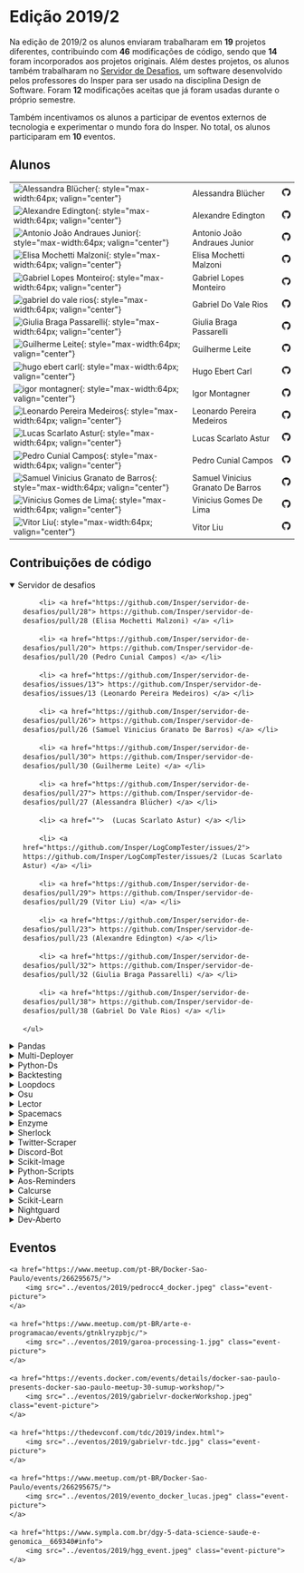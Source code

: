  
# Edição 2019/2

Na edição de 2019/2 os alunos enviaram trabalharam em **19** projetos diferentes, contribuindo com **46** modificações de código, sendo que **14** foram incorporados aos projetos originais. Além destes projetos, os alunos também trabalharam no [Servidor de Desafios](http://github.com/insper/servidor-de-desafios), um software desenvolvido pelos professores do Insper para ser usado na disciplina Design de Software. Foram <b>12</b> modificações aceitas que já foram usadas durante o próprio semestre. 

Também incentivamos os alunos a participar de eventos externos de tecnologia e experimentar o mundo fora do Insper. No total, os alunos participaram em <b>10</b> eventos. 


## Alunos

|                                                                                                                                       |                                   |                                                          |
|:--------------------------------------------------------------------------------------------------------------------------------------|:----------------------------------|:---------------------------------------------------------|
| ![Alessandra Blücher](https://avatars3.githubusercontent.com/u/26482194?v=4){: style="max-width:64px; valign="center"}                | Alessandra Blücher                | [![](css/github.png)](http://github.com/aleblucher)      |
| ![Alexandre Edington](https://avatars0.githubusercontent.com/u/26481954?v=4){: style="max-width:64px; valign="center"}                | Alexandre Edington                | [![](css/github.png)](http://github.com/alexandreae)     |
| ![Antonio João Andraues Junior](https://avatars2.githubusercontent.com/u/26484794?v=4){: style="max-width:64px; valign="center"}      | Antonio João Andraues Junior      | [![](css/github.png)](http://github.com/antonioandraues) |
| ![Elisa Mochetti Malzoni](https://avatars3.githubusercontent.com/u/18201769?v=4){: style="max-width:64px; valign="center"}            | Elisa Mochetti Malzoni            | [![](css/github.png)](http://github.com/elisamalzoni)    |
| ![Gabriel Lopes Monteiro](https://avatars3.githubusercontent.com/u/26482095?v=4){: style="max-width:64px; valign="center"}            | Gabriel Lopes Monteiro            | [![](css/github.png)](http://github.com/gabriellm1)      |
| ![gabriel do vale rios](https://avatars0.githubusercontent.com/u/11521474?v=4){: style="max-width:64px; valign="center"}              | Gabriel Do Vale Rios              | [![](css/github.png)](http://github.com/gabrielvalerios) |
| ![Giulia Braga Passarelli](https://avatars2.githubusercontent.com/u/26484700?v=4){: style="max-width:64px; valign="center"}           | Giulia Braga Passarelli           | [![](css/github.png)](http://github.com/giupassarelli)   |
| ![Guilherme Leite](https://avatars3.githubusercontent.com/u/26471482?v=4){: style="max-width:64px; valign="center"}                   | Guilherme Leite                   | [![](css/github.png)](http://github.com/guipleite)       |
| ![hugo ebert carl](https://avatars2.githubusercontent.com/u/30904672?v=4){: style="max-width:64px; valign="center"}                   | Hugo Ebert Carl                   | [![](css/github.png)](http://github.com/hugoecarl)       |
| ![igor montagner](https://avatars3.githubusercontent.com/u/221446?v=4){: style="max-width:64px; valign="center"}                      | Igor Montagner                    | [![](css/github.png)](http://github.com/igordsm)         |
| ![Leonardo Pereira Medeiros](https://avatars1.githubusercontent.com/u/18487422?v=4){: style="max-width:64px; valign="center"}         | Leonardo Pereira Medeiros         | [![](css/github.png)](http://github.com/leostayner)      |
| ![Lucas Scarlato Astur](https://avatars3.githubusercontent.com/u/17275576?v=4){: style="max-width:64px; valign="center"}              | Lucas Scarlato Astur              | [![](css/github.png)](http://github.com/lucassa3)        |
| ![Pedro Cunial Campos](https://avatars0.githubusercontent.com/u/11504078?v=4){: style="max-width:64px; valign="center"}               | Pedro Cunial Campos               | [![](css/github.png)](http://github.com/pedrocunial)     |
| ![Samuel Vinicius Granato de Barros](https://avatars3.githubusercontent.com/u/13368721?v=4){: style="max-width:64px; valign="center"} | Samuel Vinicius Granato De Barros | [![](css/github.png)](http://github.com/samuelgranato)   |
| ![Vinicius Gomes de Lima](https://avatars3.githubusercontent.com/u/26411921?v=4){: style="max-width:64px; valign="center"}            | Vinicius Gomes De Lima            | [![](css/github.png)](http://github.com/vinigl)          |
| ![Vitor Liu](https://avatars3.githubusercontent.com/u/8919126?v=4){: style="max-width:64px; valign="center"}                          | Vitor Liu                         | [![](css/github.png)](http://github.com/liuseeker)       |

## Contribuições de código


<details class="nota" open="">
    <summary> Servidor de desafios </summary>
    <ul style="list-style-type:none;">
    
        <li> <a href="https://github.com/Insper/servidor-de-desafios/pull/28"> https://github.com/Insper/servidor-de-desafios/pull/28 (Elisa Mochetti Malzoni) </a> </li>
    
        <li> <a href="https://github.com/Insper/servidor-de-desafios/pull/20"> https://github.com/Insper/servidor-de-desafios/pull/20 (Pedro Cunial Campos) </a> </li>
    
        <li> <a href="https://github.com/Insper/servidor-de-desafios/issues/13"> https://github.com/Insper/servidor-de-desafios/issues/13 (Leonardo Pereira Medeiros) </a> </li>
    
        <li> <a href="https://github.com/Insper/servidor-de-desafios/pull/26"> https://github.com/Insper/servidor-de-desafios/pull/26 (Samuel Vinicius Granato De Barros) </a> </li>
    
        <li> <a href="https://github.com/Insper/servidor-de-desafios/pull/30"> https://github.com/Insper/servidor-de-desafios/pull/30 (Guilherme Leite) </a> </li>
    
        <li> <a href="https://github.com/Insper/servidor-de-desafios/pull/27"> https://github.com/Insper/servidor-de-desafios/pull/27 (Alessandra Blücher) </a> </li>
    
        <li> <a href="">  (Lucas Scarlato Astur) </a> </li>
    
        <li> <a href="https://github.com/Insper/LogCompTester/issues/2"> https://github.com/Insper/LogCompTester/issues/2 (Lucas Scarlato Astur) </a> </li>
    
        <li> <a href="https://github.com/Insper/servidor-de-desafios/pull/29"> https://github.com/Insper/servidor-de-desafios/pull/29 (Vitor Liu) </a> </li>
    
        <li> <a href="https://github.com/Insper/servidor-de-desafios/pull/23"> https://github.com/Insper/servidor-de-desafios/pull/23 (Alexandre Edington) </a> </li>
    
        <li> <a href="https://github.com/Insper/servidor-de-desafios/pull/32"> https://github.com/Insper/servidor-de-desafios/pull/32 (Giulia Braga Passarelli) </a> </li>
    
        <li> <a href="https://github.com/Insper/servidor-de-desafios/pull/38"> https://github.com/Insper/servidor-de-desafios/pull/38 (Gabriel Do Vale Rios) </a> </li>
    
    </ul>
</details>


<details class="note">
<summary> Pandas</summary>

<h4> Pull Requests</h4>
<ul style="list-style-type:none;">


<li><a href=https://github.com/pandas-dev/pandas/pull/28183> <span style="width: 60px; display: inline-block;"><img style="margin: 0; border: 0;" alt="GitHub issue/pull request detail" src=https://img.shields.io/github/pulls/detail/state/pandas-dev/pandas/28183?label=%20></span> - https://github.com/pandas-dev/pandas/pull/28183</a></li>  



<li><a href=https://github.com/pandas-dev/pandas/pull/29193> <span style="width: 60px; display: inline-block;"><img style="margin: 0; border: 0;" alt="GitHub issue/pull request detail" src=https://img.shields.io/github/pulls/detail/state/pandas-dev/pandas/29193?label=%20></span> - https://github.com/pandas-dev/pandas/pull/29193</a></li>  



<li><a href=https://github.com/pandas-dev/pandas/pull/29191> <span style="width: 60px; display: inline-block;"><img style="margin: 0; border: 0;" alt="GitHub issue/pull request detail" src=https://img.shields.io/github/pulls/detail/state/pandas-dev/pandas/29191?label=%20></span> - https://github.com/pandas-dev/pandas/pull/29191</a></li>  



<li><a href=https://github.com/pandas-dev/pandas/pull/29087> <span style="width: 60px; display: inline-block;"><img style="margin: 0; border: 0;" alt="GitHub issue/pull request detail" src=https://img.shields.io/github/pulls/detail/state/pandas-dev/pandas/29087?label=%20></span> - https://github.com/pandas-dev/pandas/pull/29087</a></li>  



<li><a href=https://github.com/pandas-dev/pandas/pull/27934> <span style="width: 60px; display: inline-block;"><img style="margin: 0; border: 0;" alt="GitHub issue/pull request detail" src=https://img.shields.io/github/pulls/detail/state/pandas-dev/pandas/27934?label=%20></span> - https://github.com/pandas-dev/pandas/pull/27934</a></li>  



<li><a href=https://github.com/pandas-dev/pandas/pull/28091> <span style="width: 60px; display: inline-block;"><img style="margin: 0; border: 0;" alt="GitHub issue/pull request detail" src=https://img.shields.io/github/pulls/detail/state/pandas-dev/pandas/28091?label=%20></span> - https://github.com/pandas-dev/pandas/pull/28091</a></li>  



<li><a href=https://github.com/pandas-dev/pandas/pull/28032> <span style="width: 60px; display: inline-block;"><img style="margin: 0; border: 0;" alt="GitHub issue/pull request detail" src=https://img.shields.io/github/pulls/detail/state/pandas-dev/pandas/28032?label=%20></span> - https://github.com/pandas-dev/pandas/pull/28032</a></li>  



<li><a href=https://github.com/pandas-dev/pandas/pull/29201> <span style="width: 60px; display: inline-block;"><img style="margin: 0; border: 0;" alt="GitHub issue/pull request detail" src=https://img.shields.io/github/pulls/detail/state/pandas-dev/pandas/29201?label=%20></span> - https://github.com/pandas-dev/pandas/pull/29201</a></li>  



<li><a href=https://github.com/pandas-dev/pandas/pull/28659> <span style="width: 60px; display: inline-block;"><img style="margin: 0; border: 0;" alt="GitHub issue/pull request detail" src=https://img.shields.io/github/pulls/detail/state/pandas-dev/pandas/28659?label=%20></span> - https://github.com/pandas-dev/pandas/pull/28659</a></li>  



<li><a href=https://github.com/pandas-dev/pandas/pull/28265> <span style="width: 60px; display: inline-block;"><img style="margin: 0; border: 0;" alt="GitHub issue/pull request detail" src=https://img.shields.io/github/pulls/detail/state/pandas-dev/pandas/28265?label=%20></span> - https://github.com/pandas-dev/pandas/pull/28265</a></li>  



<li><a href=https://github.com/pandas-dev/pandas/pull/28632> <span style="width: 60px; display: inline-block;"><img style="margin: 0; border: 0;" alt="GitHub issue/pull request detail" src=https://img.shields.io/github/pulls/detail/state/pandas-dev/pandas/28632?label=%20></span> - https://github.com/pandas-dev/pandas/pull/28632</a></li>  



<li><a href=https://github.com/panddev/pandas/pull/28296> <span style="width: 60px; display: inline-block;"><img style="margin: 0; border: 0;" alt="GitHub issue/pull request detail" src=https://img.shields.io/github/pulls/detail/state/panddev/pandas/28296?label=%20></span> - https://github.com/panddev/pandas/pull/28296</a></li>  



<li><a href=https://github.com/lucassa3/pandas/pull/1> <span style="width: 60px; display: inline-block;"><img style="margin: 0; border: 0;" alt="GitHub issue/pull request detail" src=https://img.shields.io/github/pulls/detail/state/lucassa3/pandas/1?label=%20></span> - https://github.com/lucassa3/pandas/pull/1</a></li>  



<li><a href=https://github.com/pandas-dev/pandas/pull/29701> <span style="width: 60px; display: inline-block;"><img style="margin: 0; border: 0;" alt="GitHub issue/pull request detail" src=https://img.shields.io/github/pulls/detail/state/pandas-dev/pandas/29701?label=%20></span> - https://github.com/pandas-dev/pandas/pull/29701</a></li>  



<li><a href=https://github.com/pandas-dev/pandas/pull/27933> <span style="width: 60px; display: inline-block;"><img style="margin: 0; border: 0;" alt="GitHub issue/pull request detail" src=https://img.shields.io/github/pulls/detail/state/pandas-dev/pandas/27933?label=%20></span> - https://github.com/pandas-dev/pandas/pull/27933</a></li>  



<li><a href=https://github.com/pandas-dev/pandas/pull/29266> <span style="width: 60px; display: inline-block;"><img style="margin: 0; border: 0;" alt="GitHub issue/pull request detail" src=https://img.shields.io/github/pulls/detail/state/pandas-dev/pandas/29266?label=%20></span> - https://github.com/pandas-dev/pandas/pull/29266</a></li>  



<li><a href=https://github.com/pandas-dev/pandas/pull/28696> <span style="width: 60px; display: inline-block;"><img style="margin: 0; border: 0;" alt="GitHub issue/pull request detail" src=https://img.shields.io/github/pulls/detail/state/pandas-dev/pandas/28696?label=%20></span> - https://github.com/pandas-dev/pandas/pull/28696</a></li>  



<li><a href=https://github.com/pandas-dev/pandas/pull/28172> <span style="width: 60px; display: inline-block;"><img style="margin: 0; border: 0;" alt="GitHub issue/pull request detail" src=https://img.shields.io/github/pulls/detail/state/pandas-dev/pandas/28172?label=%20></span> - https://github.com/pandas-dev/pandas/pull/28172</a></li>  


</ul>

<h4> Issues</h4>
<ul style="list-style-type:none;">


<li><a href=https://github.com/pandas-dev/pandas/issues/28218> <span style="width: 60px; display: inline-block;"><img style="margin: 0; border: 0;" alt="GitHub issue/pull request detail" src=https://img.shields.io/github/issues/detail/state/pandas-dev/pandas/28218?label=%20></span> - https://github.com/pandas-dev/pandas/issues/28218</a></li>  


</ul>

</details>

<details class="note">
<summary> Multi-Deployer</summary>

<h4> Issues</h4>
<ul style="list-style-type:none;">


<li><a href=https://github.com/HenriquePereiraRosa/multi-deployer/issues/5> <span style="width: 60px; display: inline-block;"><img style="margin: 0; border: 0;" alt="GitHub issue/pull request detail" src=https://img.shields.io/github/issues/detail/state/HenriquePereiraRosa/multi-deployer/5?label=%20></span> - https://github.com/HenriquePereiraRosa/multi-deployer/issues/5</a></li>  



<li><a href=https://github.com/HenriquePereiraRosa/multi-deployer/issues/9> <span style="width: 60px; display: inline-block;"><img style="margin: 0; border: 0;" alt="GitHub issue/pull request detail" src=https://img.shields.io/github/issues/detail/state/HenriquePereiraRosa/multi-deployer/9?label=%20></span> - https://github.com/HenriquePereiraRosa/multi-deployer/issues/9</a></li>  



<li><a href=https://github.com/HenriquePereiraRosa/multi-deployer/issues/10> <span style="width: 60px; display: inline-block;"><img style="margin: 0; border: 0;" alt="GitHub issue/pull request detail" src=https://img.shields.io/github/issues/detail/state/HenriquePereiraRosa/multi-deployer/10?label=%20></span> - https://github.com/HenriquePereiraRosa/multi-deployer/issues/10</a></li>  



<li><a href=https://github.com/HenriquePereiraRosa/multi-deployer/issues/21> <span style="width: 60px; display: inline-block;"><img style="margin: 0; border: 0;" alt="GitHub issue/pull request detail" src=https://img.shields.io/github/issues/detail/state/HenriquePereiraRosa/multi-deployer/21?label=%20></span> - https://github.com/HenriquePereiraRosa/multi-deployer/issues/21</a></li>  


</ul>

<h4> Pull Requests</h4>
<ul style="list-style-type:none;">


<li><a href=https://github.com/HenriquePereiraRosa/multi-deployer/pull/6> <span style="width: 60px; display: inline-block;"><img style="margin: 0; border: 0;" alt="GitHub issue/pull request detail" src=https://img.shields.io/github/pulls/detail/state/HenriquePereiraRosa/multi-deployer/6?label=%20></span> - https://github.com/HenriquePereiraRosa/multi-deployer/pull/6</a></li>  



<li><a href=https://github.com/HenriquePereiraRosa/multi-deployer/pull/12> <span style="width: 60px; display: inline-block;"><img style="margin: 0; border: 0;" alt="GitHub issue/pull request detail" src=https://img.shields.io/github/pulls/detail/state/HenriquePereiraRosa/multi-deployer/12?label=%20></span> - https://github.com/HenriquePereiraRosa/multi-deployer/pull/12</a></li>  



<li><a href=https://github.com/HenriquePereiraRosa/multi-deployer/pull/11> <span style="width: 60px; display: inline-block;"><img style="margin: 0; border: 0;" alt="GitHub issue/pull request detail" src=https://img.shields.io/github/pulls/detail/state/HenriquePereiraRosa/multi-deployer/11?label=%20></span> - https://github.com/HenriquePereiraRosa/multi-deployer/pull/11</a></li>  



<li><a href=https://github.com/HenriquePereiraRosa/multi-deployer/pull/7> <span style="width: 60px; display: inline-block;"><img style="margin: 0; border: 0;" alt="GitHub issue/pull request detail" src=https://img.shields.io/github/pulls/detail/state/HenriquePereiraRosa/multi-deployer/7?label=%20></span> - https://github.com/HenriquePereiraRosa/multi-deployer/pull/7</a></li>  



<li><a href=https://github.com/HenriquePereiraRosa/multi-deployer/pull/22> <span style="width: 60px; display: inline-block;"><img style="margin: 0; border: 0;" alt="GitHub issue/pull request detail" src=https://img.shields.io/github/pulls/detail/state/HenriquePereiraRosa/multi-deployer/22?label=%20></span> - https://github.com/HenriquePereiraRosa/multi-deployer/pull/22</a></li>  



<li><a href=https://github.com/HenriquePereiraRosa/multi-deployer/pull/23> <span style="width: 60px; display: inline-block;"><img style="margin: 0; border: 0;" alt="GitHub issue/pull request detail" src=https://img.shields.io/github/pulls/detail/state/HenriquePereiraRosa/multi-deployer/23?label=%20></span> - https://github.com/HenriquePereiraRosa/multi-deployer/pull/23</a></li>  



<li><a href=https://github.com/HenriquePereiraRosa/multi-deployer/pull/24> <span style="width: 60px; display: inline-block;"><img style="margin: 0; border: 0;" alt="GitHub issue/pull request detail" src=https://img.shields.io/github/pulls/detail/state/HenriquePereiraRosa/multi-deployer/24?label=%20></span> - https://github.com/HenriquePereiraRosa/multi-deployer/pull/24</a></li>  



<li><a href=https://github.com/HenriquePereiraRosa/multi-deployer/pull/26> <span style="width: 60px; display: inline-block;"><img style="margin: 0; border: 0;" alt="GitHub issue/pull request detail" src=https://img.shields.io/github/pulls/detail/state/HenriquePereiraRosa/multi-deployer/26?label=%20></span> - https://github.com/HenriquePereiraRosa/multi-deployer/pull/26</a></li>  



<li><a href=https://github.com/HenriquePereiraRosa/multi-deployer/pull/15> <span style="width: 60px; display: inline-block;"><img style="margin: 0; border: 0;" alt="GitHub issue/pull request detail" src=https://img.shields.io/github/pulls/detail/state/HenriquePereiraRosa/multi-deployer/15?label=%20></span> - https://github.com/HenriquePereiraRosa/multi-deployer/pull/15</a></li>  



<li><a href=https://github.com/HenriquePereiraRosa/multi-deployer/pull/28> <span style="width: 60px; display: inline-block;"><img style="margin: 0; border: 0;" alt="GitHub issue/pull request detail" src=https://img.shields.io/github/pulls/detail/state/HenriquePereiraRosa/multi-deployer/28?label=%20></span> - https://github.com/HenriquePereiraRosa/multi-deployer/pull/28</a></li>  



<li><a href=https://github.com/HenriquePereiraRosa/multi-deployer/pull/13> <span style="width: 60px; display: inline-block;"><img style="margin: 0; border: 0;" alt="GitHub issue/pull request detail" src=https://img.shields.io/github/pulls/detail/state/HenriquePereiraRosa/multi-deployer/13?label=%20></span> - https://github.com/HenriquePereiraRosa/multi-deployer/pull/13</a></li>  


</ul>

</details>

<details class="note">
<summary> Python-Ds</summary>

<h4> Pull Requests</h4>
<ul style="list-style-type:none;">


<li><a href=https://github.com/prabhupant/python-ds/pull/250> <span style="width: 60px; display: inline-block;"><img style="margin: 0; border: 0;" alt="GitHub issue/pull request detail" src=https://img.shields.io/github/pulls/detail/state/prabhupant/python-ds/250?label=%20></span> - https://github.com/prabhupant/python-ds/pull/250</a></li>  



<li><a href=https://github.com/prabhupant/python-ds/pull/247> <span style="width: 60px; display: inline-block;"><img style="margin: 0; border: 0;" alt="GitHub issue/pull request detail" src=https://img.shields.io/github/pulls/detail/state/prabhupant/python-ds/247?label=%20></span> - https://github.com/prabhupant/python-ds/pull/247</a></li>  


</ul>

<h4> Issues</h4>
<ul style="list-style-type:none;">


<li><a href=https://github.com/prabhupant/python-ds/issues/248> <span style="width: 60px; display: inline-block;"><img style="margin: 0; border: 0;" alt="GitHub issue/pull request detail" src=https://img.shields.io/github/issues/detail/state/prabhupant/python-ds/248?label=%20></span> - https://github.com/prabhupant/python-ds/issues/248</a></li>  


</ul>

</details>

<details class="note">
<summary> Backtesting</summary>

<h4> Pull Requests</h4>
<ul style="list-style-type:none;">


<li><a href=https://github.com/raulikeda/Backtesting/pull/23> <span style="width: 60px; display: inline-block;"><img style="margin: 0; border: 0;" alt="GitHub issue/pull request detail" src=https://img.shields.io/github/pulls/detail/state/raulikeda/Backtesting/23?label=%20></span> - https://github.com/raulikeda/Backtesting/pull/23</a></li>  



<li><a href=https://github.com/raulikeda/Backtesting/pull/22> <span style="width: 60px; display: inline-block;"><img style="margin: 0; border: 0;" alt="GitHub issue/pull request detail" src=https://img.shields.io/github/pulls/detail/state/raulikeda/Backtesting/22?label=%20></span> - https://github.com/raulikeda/Backtesting/pull/22</a></li>  


</ul>

</details>

<details class="note">
<summary> Loopdocs</summary>

<h4> Pull Requests</h4>
<ul style="list-style-type:none;">


<li><a href=https://github.com/LoopKit/loopdocs/pull/111> <span style="width: 60px; display: inline-block;"><img style="margin: 0; border: 0;" alt="GitHub issue/pull request detail" src=https://img.shields.io/github/pulls/detail/state/LoopKit/loopdocs/111?label=%20></span> - https://github.com/LoopKit/loopdocs/pull/111</a></li>  


</ul>

</details>

<details class="note">
<summary> Osu</summary>

<h4> Issues</h4>
<ul style="list-style-type:none;">


<li><a href=https://github.com/ppy/osu/issues/6571> <span style="width: 60px; display: inline-block;"><img style="margin: 0; border: 0;" alt="GitHub issue/pull request detail" src=https://img.shields.io/github/issues/detail/state/ppy/osu/6571?label=%20></span> - https://github.com/ppy/osu/issues/6571</a></li>  


</ul>

<h4> Pull Requests</h4>
<ul style="list-style-type:none;">


<li><a href=https://github.com/ppy/osu/issues/2510> <span style="width: 60px; display: inline-block;"><img style="margin: 0; border: 0;" alt="GitHub issue/pull request detail" src=https://img.shields.io/github/issues/detail/state/ppy/osu/2510?label=%20></span> - https://github.com/ppy/osu/issues/2510</a></li>  


</ul>

</details>

<details class="note">
<summary> Lector</summary>

<h4> Pull Requests</h4>
<ul style="list-style-type:none;">


<li><a href=https://github.com/BasioMeusPuga/Lector/pull/113> <span style="width: 60px; display: inline-block;"><img style="margin: 0; border: 0;" alt="GitHub issue/pull request detail" src=https://img.shields.io/github/pulls/detail/state/BasioMeusPuga/Lector/113?label=%20></span> - https://github.com/BasioMeusPuga/Lector/pull/113</a></li>  


</ul>

</details>

<details class="note">
<summary> Spacemacs</summary>

<h4> Pull Requests</h4>
<ul style="list-style-type:none;">


<li><a href=https://github.com/syl20bnr/spacemacs/pull/12674> <span style="width: 60px; display: inline-block;"><img style="margin: 0; border: 0;" alt="GitHub issue/pull request detail" src=https://img.shields.io/github/pulls/detail/state/syl20bnr/spacemacs/12674?label=%20></span> - https://github.com/syl20bnr/spacemacs/pull/12674</a></li>  


</ul>

</details>

<details class="note">
<summary> Enzyme</summary>

<h4> Pull Requests</h4>
<ul style="list-style-type:none;">


<li><a href=https://github.com/airbnb/enzyme/pull/2271> <span style="width: 60px; display: inline-block;"><img style="margin: 0; border: 0;" alt="GitHub issue/pull request detail" src=https://img.shields.io/github/pulls/detail/state/airbnb/enzyme/2271?label=%20></span> - https://github.com/airbnb/enzyme/pull/2271</a></li>  


</ul>

</details>

<details class="note">
<summary> Sherlock</summary>

<h4> Pull Requests</h4>
<ul style="list-style-type:none;">


<li><a href=https://github.com/sherlock-project/sherlock/pull/372> <span style="width: 60px; display: inline-block;"><img style="margin: 0; border: 0;" alt="GitHub issue/pull request detail" src=https://img.shields.io/github/pulls/detail/state/sherlock-project/sherlock/372?label=%20></span> - https://github.com/sherlock-project/sherlock/pull/372</a></li>  


</ul>

</details>

<details class="note">
<summary> Twitter-Scraper</summary>

<h4> Pull Requests</h4>
<ul style="list-style-type:none;">


<li><a href=https://github.com/bisguzar/twitter-scraper/pull/80> <span style="width: 60px; display: inline-block;"><img style="margin: 0; border: 0;" alt="GitHub issue/pull request detail" src=https://img.shields.io/github/pulls/detail/state/bisguzar/twitter-scraper/80?label=%20></span> - https://github.com/bisguzar/twitter-scraper/pull/80</a></li>  


</ul>

</details>

<details class="note">
<summary> Discord-Bot</summary>

<h4> Pull Requests</h4>
<ul style="list-style-type:none;">


<li><a href=https://github.com/RPCS3/discord-bot/pull/435> <span style="width: 60px; display: inline-block;"><img style="margin: 0; border: 0;" alt="GitHub issue/pull request detail" src=https://img.shields.io/github/pulls/detail/state/RPCS3/discord-bot/435?label=%20></span> - https://github.com/RPCS3/discord-bot/pull/435</a></li>  


</ul>

</details>

<details class="note">
<summary> Scikit-Image</summary>

<h4> Pull Requests</h4>
<ul style="list-style-type:none;">


<li><a href=https://github.com/scikit-image/scikit-image/pull/4126> <span style="width: 60px; display: inline-block;"><img style="margin: 0; border: 0;" alt="GitHub issue/pull request detail" src=https://img.shields.io/github/pulls/detail/state/scikit-image/scikit-image/4126?label=%20></span> - https://github.com/scikit-image/scikit-image/pull/4126</a></li>  


</ul>

<h4> Issues</h4>
<ul style="list-style-type:none;">


<li><a href=https://github.com/scikit-image/scikit-image/issues/4125> <span style="width: 60px; display: inline-block;"><img style="margin: 0; border: 0;" alt="GitHub issue/pull request detail" src=https://img.shields.io/github/issues/detail/state/scikit-image/scikit-image/4125?label=%20></span> - https://github.com/scikit-image/scikit-image/issues/4125</a></li>  


</ul>

</details>

<details class="note">
<summary> Python-Scripts</summary>

<h4> Pull Requests</h4>
<ul style="list-style-type:none;">


<li><a href=https://github.com/ankitdobhal/Python-Scripts/pull/64> <span style="width: 60px; display: inline-block;"><img style="margin: 0; border: 0;" alt="GitHub issue/pull request detail" src=https://img.shields.io/github/pulls/detail/state/ankitdobhal/Python-Scripts/64?label=%20></span> - https://github.com/ankitdobhal/Python-Scripts/pull/64</a></li>  


</ul>

</details>

<details class="note">
<summary> Aos-Reminders</summary>

<h4> Pull Requests</h4>
<ul style="list-style-type:none;">


<li><a href=https://github.com/daviseford/aos-reminders/pull/219> <span style="width: 60px; display: inline-block;"><img style="margin: 0; border: 0;" alt="GitHub issue/pull request detail" src=https://img.shields.io/github/pulls/detail/state/daviseford/aos-reminders/219?label=%20></span> - https://github.com/daviseford/aos-reminders/pull/219</a></li>  


</ul>

</details>

<details class="note">
<summary> Calcurse</summary>

<h4> Pull Requests</h4>
<ul style="list-style-type:none;">


<li><a href=https://github.com/lfos/calcurse/pull/229> <span style="width: 60px; display: inline-block;"><img style="margin: 0; border: 0;" alt="GitHub issue/pull request detail" src=https://img.shields.io/github/pulls/detail/state/lfos/calcurse/229?label=%20></span> - https://github.com/lfos/calcurse/pull/229</a></li>  


</ul>

<h4> Issues</h4>
<ul style="list-style-type:none;">


<li><a href=https://github.com/lfos/calcurse/issues/228> <span style="width: 60px; display: inline-block;"><img style="margin: 0; border: 0;" alt="GitHub issue/pull request detail" src=https://img.shields.io/github/issues/detail/state/lfos/calcurse/228?label=%20></span> - https://github.com/lfos/calcurse/issues/228</a></li>  


</ul>

</details>

<details class="note">
<summary> Scikit-Learn</summary>

<h4> Pull Requests</h4>
<ul style="list-style-type:none;">


<li><a href=https://github.com/scikit-learn/scikit-learn/pull/15327> <span style="width: 60px; display: inline-block;"><img style="margin: 0; border: 0;" alt="GitHub issue/pull request detail" src=https://img.shields.io/github/pulls/detail/state/scikit-learn/scikit-learn/15327?label=%20></span> - https://github.com/scikit-learn/scikit-learn/pull/15327</a></li>  


</ul>

</details>

<details class="note">
<summary> Nightguard</summary>

<h4> Issues</h4>
<ul style="list-style-type:none;">


<li><a href=https://github.com/nightscout/nightguard/issues/61> <span style="width: 60px; display: inline-block;"><img style="margin: 0; border: 0;" alt="GitHub issue/pull request detail" src=https://img.shields.io/github/issues/detail/state/nightscout/nightguard/61?label=%20></span> - https://github.com/nightscout/nightguard/issues/61</a></li>  


</ul>

</details>

<details class="note">
<summary> Dev-Aberto</summary>

<h4> Issues</h4>
<ul style="list-style-type:none;">


<li><a href=https://github.com/Insper/dev-aberto/issues/67> <span style="width: 60px; display: inline-block;"><img style="margin: 0; border: 0;" alt="GitHub issue/pull request detail" src=https://img.shields.io/github/issues/detail/state/Insper/dev-aberto/67?label=%20></span> - https://github.com/Insper/dev-aberto/issues/67</a></li>  


</ul>

</details>



## Eventos

<div class="event-grid">
    
    <a href="https://www.meetup.com/pt-BR/Docker-Sao-Paulo/events/266295675/">
        <img src="../eventos/2019/pedrocc4_docker.jpeg" class="event-picture">
    </a>
    
    <a href="https://www.meetup.com/pt-BR/arte-e-programacao/events/gtnklryzpbjc/">
        <img src="../eventos/2019/garoa-processing-1.jpg" class="event-picture">
    </a>
    
    <a href="https://events.docker.com/events/details/docker-sao-paulo-presents-docker-sao-paulo-meetup-30-sumup-workshop/">
        <img src="../eventos/2019/gabrielvr-dockerWorkshop.jpeg" class="event-picture">
    </a>
    
    <a href="https://thedevconf.com/tdc/2019/index.html">
        <img src="../eventos/2019/gabrielvr-tdc.jpg" class="event-picture">
    </a>
    
    <a href="https://www.meetup.com/pt-BR/Docker-Sao-Paulo/events/266295675/">
        <img src="../eventos/2019/evento_docker_lucas.jpeg" class="event-picture">
    </a>
    
    <a href="https://www.sympla.com.br/dgy-5-data-science-saude-e-genomica__669340#info">
        <img src="../eventos/2019/hgg_event.jpeg" class="event-picture">
    </a>
    
</div>